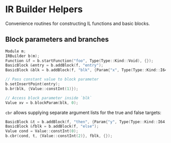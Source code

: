 # IR Builder Helpers

Convenience routines for constructing IL functions and basic blocks.

## Block parameters and branches

```cpp
Module m;
IRBuilder b(m);
Function &f = b.startFunction("foo", Type(Type::Kind::Void), {});
BasicBlock &entry = b.addBlock(f, "entry");
BasicBlock &blk = b.addBlock(f, "blk", {Param{"x", Type(Type::Kind::I64)}});

// Pass constant value to block parameter
b.setInsertPoint(entry);
b.br(blk, {Value::constInt(1)});

// Access block parameter inside `blk`
Value xv = b.blockParam(blk, 0);
```

`cbr` allows supplying separate argument lists for the true and false targets:

```cpp
BasicBlock &t = b.addBlock(f, "then", {Param{"y", Type(Type::Kind::I64)}});
BasicBlock &fblk = b.addBlock(f, "else");
Value cond = Value::constInt(0);
b.cbr(cond, t, {Value::constInt(2)}, fblk, {});
```
